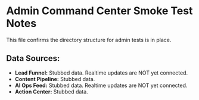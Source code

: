# Admin Command Center Smoke Test Notes

This file confirms the directory structure for admin tests is in place.

## Data Sources:
- **Lead Funnel:** Stubbed data. Realtime updates are NOT yet connected.
- **Content Pipeline:** Stubbed data.
- **AI Ops Feed:** Stubbed data. Realtime updates are NOT yet connected.
- **Action Center:** Stubbed data.
